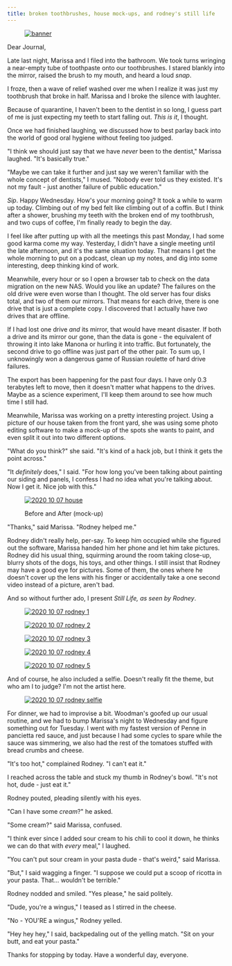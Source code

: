 ```yaml
---
title: broken toothbrushes, house mock-ups, and rodney's still life
---
```


<figure>
  <a href="/images/banners/2020-10-07.jpg">
    <img alt="banner" src="/images/banners/2020-10-07.jpg"/>
  </a>
</figure>

Dear Journal,

Late last night, Marissa and I filed into the bathroom.  We took turns
wringing a near-empty tube of toothpaste onto our toothbrushes.  I
stared blankly into the mirror, raised the brush to my mouth, and
heard a loud _snap_.

I froze, then a wave of relief washed over me when I realize it was
just my toothbrush that broke in half.  Marissa and I broke the
silence with laughter.

Because of quarantine, I haven't been to the dentist in so long, I
guess part of me is just expecting my teeth to start falling out.
_This is it_, I thought.

Once we had finished laughing, we discussed how to best parlay back
into the world of good oral hygiene without feeling too judged.

"I think we should just say that we have _never_ been to the dentist,"
Marissa laughed.  "It's basically true."

"Maybe we can take it further and just say we weren't familiar with
the whole concept of dentists," I mused.  "Nobody ever told us they
existed.  It's not my fault - just another failure of public
education."

_Sip_.  Happy Wednesday.  How's your morning going?  It took a while
to warm up today.  Climbing out of my bed felt like climbing out of a
coffin.  But I think after a shower, brushing my teeth with the broken
end of my toothbrush, and two cups of coffee, I'm finally ready to
begin the day.

I feel like after putting up with all the meetings this past Monday, I
had some good karma come my way.  Yesterday, I didn't have a single
meeting until the late afternoon, and it's the same situation today.
That means I get the whole morning to put on a podcast, clean up my
notes, and dig into some interesting, deep thinking kind of work.

Meanwhile, every hour or so I open a browser tab to check on the data
migration on the new NAS.  Would you like an update?  The failures on
the old drive were even worse than I thought.  The old server has four
disks total, and two of them our mirrors.  That means for each drive,
there is one drive that is just a complete copy.  I discovered that I
actually have _two_ drives that are offline.

If I had lost one drive _and_ its mirror, that would have meant
disaster.  If both a drive and its mirror our gone, than the data is
gone - the equivalent of throwing it into lake Manona or hurling it
into traffic.  But fortunately, the second drive to go offline was
just part of the other pair.  To sum up, I unknowingly won a dangerous
game of Russian roulette of hard drive failures.

The export has been happening for the past four days.  I have only 0.3
terabytes left to move, then it doesn't matter what happens to the
drives.  Maybe as a science experiment, I'll keep them around to see
how much time I still had.

Meanwhile, Marissa was working on a pretty interesting project.  Using
a picture of our house taken from the front yard, she was using some
photo editing software to make a mock-up of the spots she wants to
paint, and even split it out into two different options.

"What do you think?" she said.  "It's kind of a hack job, but I think
it gets the point across."

"It _definitely_ does," I said.  "For how long you've been talking
about painting our siding and panels, I confess I had no idea what
you're talking about.  Now I get it.  Nice job with this."

<figure>
  <a href="/images/2020-10-07-house.jpg">
    <img alt="2020 10 07 house" src="/images/2020-10-07-house.jpg"/>
  </a>
  <figcaption>
    <p>Before
and After (mock-up)</p>
  </figcaption>
</figure>

"Thanks," said Marissa.  "Rodney helped me."

Rodney didn't really help, per-say.  To keep him occupied while she
figured out the software, Marissa handed him her phone and let him
take pictures.  Rodney did his usual thing, squirming around the room
taking close-up, blurry shots of the dogs, his toys, and other things.
I still insist that Rodney may have a good eye for pictures.  Some of
them, the ones where he doesn't cover up the lens with his finger or
accidentally take a one second video instead of a picture, aren't bad.

And so without further ado, I present _Still Life, as seen by Rodney_.

<figure>
  <a href="/images/2020-10-07-rodney-1.jpg">
    <img alt="2020 10 07 rodney 1" src="/images/2020-10-07-rodney-1.jpg"/>
  </a>
</figure>
<figure>
  <a href="/images/2020-10-07-rodney-2.jpg">
    <img alt="2020 10 07 rodney 2" src="/images/2020-10-07-rodney-2.jpg"/>
  </a>
</figure>
<figure>
  <a href="/images/2020-10-07-rodney-3.jpg">
    <img alt="2020 10 07 rodney 3" src="/images/2020-10-07-rodney-3.jpg"/>
  </a>
</figure>
<figure>
  <a href="/images/2020-10-07-rodney-4.jpg">
    <img alt="2020 10 07 rodney 4" src="/images/2020-10-07-rodney-4.jpg"/>
  </a>
</figure>
<figure>
  <a href="/images/2020-10-07-rodney-5.jpg">
    <img alt="2020 10 07 rodney 5" src="/images/2020-10-07-rodney-5.jpg"/>
  </a>
</figure>

And of course, he also included a selfie.  Doesn't really fit the
theme, but who am I to judge?  I'm not the artist here.

<figure>
  <a href="/images/2020-10-07-rodney-selfie.jpg">
    <img alt="2020 10 07 rodney selfie" src="/images/2020-10-07-rodney-selfie.jpg"/>
  </a>
</figure>

For dinner, we had to improvise a bit.  Woodman's goofed up our usual
routine, and we had to bump Marissa's night to Wednesday and figure
something out for Tuesday.  I went with my fastest version of Penne in
pancietta red sauce, and just because I had some cycles to spare while
the sauce was simmering, we also had the rest of the tomatoes stuffed
with bread crumbs and cheese.

"It's too hot," complained Rodney.  "I can't eat it."

I reached across the table and stuck my thumb in Rodney's bowl.  "It's
not hot, dude - just eat it."

Rodney pouted, pleading silently with his eyes.

"Can I have some _cream_?" he asked.

"Some cream?" said Marissa, confused.

"I think ever since I added sour cream to his chili to cool it down,
he thinks we can do that with _every_ meal," I laughed.

"You can't put sour cream in your pasta dude - that's weird," said
Marissa.

"But," I said wagging a finger.  "I suppose we could put a scoop of
ricotta in your pasta.  That... wouldn't be terrible."

Rodney nodded and smiled.  "Yes please," he said politely.

"Dude, you're a wingus," I teased as I stirred in the cheese.

"No - YOU'RE a wingus," Rodney yelled.

"Hey hey hey," I said, backpedaling out of the yelling match.  "Sit on
your butt, and eat your pasta."

Thanks for stopping by today.  Have a wonderful day, everyone.
